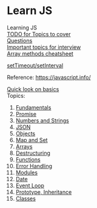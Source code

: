 # Learn JS <!-- omit in toc -->

Learning JS  
[TODO for Topics to cover](./learnJS.todo)  
[Questions](./questions.md)  
[Important topics for interview](./interview-topics.md)  
[Array methods cheatsheet](https://javascript.info/array-methods#summary)

[setTimeout/setInterval](./functions/README.md#scheduling-settimeout-and-setinterval)

Reference: https://javascript.info/

[Quick look on basics](https://javascript.info/javascript-specials)  
Topics:
1. [Fundamentals](./fundamentals/README.md)
2. [Promise](./promise/README.md)
3. [Numbers and Strings](./numbers-strings/README.md)
4. [JSON](./json/README.md)
5. [Objects](./objects/README.md)
6. [Map and Set](./map-set/README.md)
7. [Arrays](./arrays/README.md)
8. [Destructuring](./destructuring/README.md)
9. [Functions](./functions/README.md)
10. [Error Handling](./error-handling/README.md)
11. [Modules](./modules/README.md)
12. [Date](./date/README.md)
13. [Event Loop](./eventloop/README.md)
14. [Prototype, Inheritance](./prototypes-inheritance/README.md)
15. [Classes](./classes/README.md)


